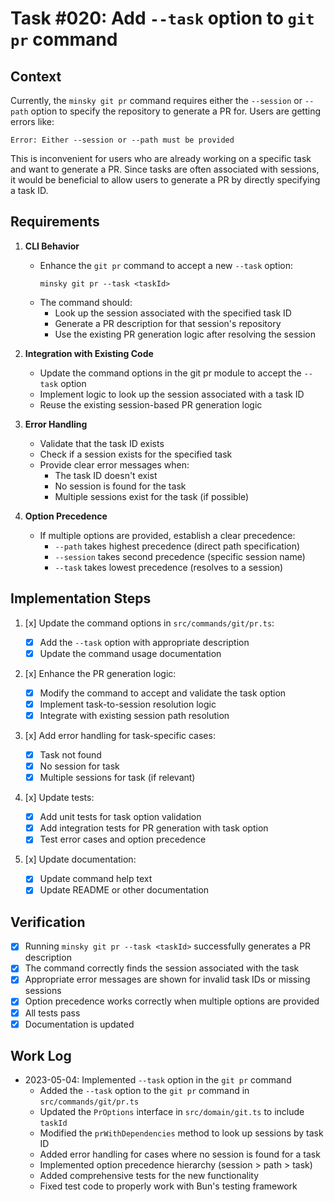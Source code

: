 # Task #020: Add `--task` option to `git pr` command

## Context

Currently, the `minsky git pr` command requires either the `--session` or `--path` option to specify the repository to generate a PR for. Users are getting errors like:

```
Error: Either --session or --path must be provided
```

This is inconvenient for users who are already working on a specific task and want to generate a PR. Since tasks are often associated with sessions, it would be beneficial to allow users to generate a PR by directly specifying a task ID.

## Requirements

1. **CLI Behavior**

   - Enhance the `git pr` command to accept a new `--task` option:
     ```
     minsky git pr --task <taskId>
     ```
   - The command should:
     - Look up the session associated with the specified task ID
     - Generate a PR description for that session's repository
     - Use the existing PR generation logic after resolving the session

2. **Integration with Existing Code**

   - Update the command options in the git pr module to accept the `--task` option
   - Implement logic to look up the session associated with a task ID
   - Reuse the existing session-based PR generation logic

3. **Error Handling**

   - Validate that the task ID exists
   - Check if a session exists for the specified task
   - Provide clear error messages when:
     - The task ID doesn't exist
     - No session is found for the task
     - Multiple sessions exist for the task (if possible)

4. **Option Precedence**
   - If multiple options are provided, establish a clear precedence:
     - `--path` takes highest precedence (direct path specification)
     - `--session` takes second precedence (specific session name)
     - `--task` takes lowest precedence (resolves to a session)

## Implementation Steps

1. [x] Update the command options in `src/commands/git/pr.ts`:

   - [x] Add the `--task` option with appropriate description
   - [x] Update the command usage documentation

2. [x] Enhance the PR generation logic:

   - [x] Modify the command to accept and validate the task option
   - [x] Implement task-to-session resolution logic
   - [x] Integrate with existing session path resolution

3. [x] Add error handling for task-specific cases:

   - [x] Task not found
   - [x] No session for task
   - [x] Multiple sessions for task (if relevant)

4. [x] Update tests:

   - [x] Add unit tests for task option validation
   - [x] Add integration tests for PR generation with task option
   - [x] Test error cases and option precedence

5. [x] Update documentation:
   - [x] Update command help text
   - [x] Update README or other documentation

## Verification

- [x] Running `minsky git pr --task <taskId>` successfully generates a PR description
- [x] The command correctly finds the session associated with the task
- [x] Appropriate error messages are shown for invalid task IDs or missing sessions
- [x] Option precedence works correctly when multiple options are provided
- [x] All tests pass
- [x] Documentation is updated

## Work Log

- 2023-05-04: Implemented `--task` option in the `git pr` command
  - Added the `--task` option to the `git pr` command in `src/commands/git/pr.ts`
  - Updated the `PrOptions` interface in `src/domain/git.ts` to include `taskId`
  - Modified the `prWithDependencies` method to look up sessions by task ID
  - Added error handling for cases where no session is found for a task
  - Implemented option precedence hierarchy (session > path > task)
  - Added comprehensive tests for the new functionality
  - Fixed test code to properly work with Bun's testing framework
